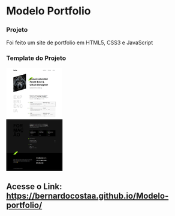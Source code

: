 # Modelo Portfolio

### Projeto

Foi feito um site de portfolio em HTML5, CSS3 e JavaScript

### Template do Projeto

<img width="150" align="center" alt="Business_PNG" target="_blank" src="https://raw.githubusercontent.com/bernardocostaa/Modelo-portfolio/main/img/screencapture-bernardocostaa-github-io-Modelo-portfolio-2022-10-15-07_12_34.png">

## Acesse o Link: https://bernardocostaa.github.io/Modelo-portfolio/
